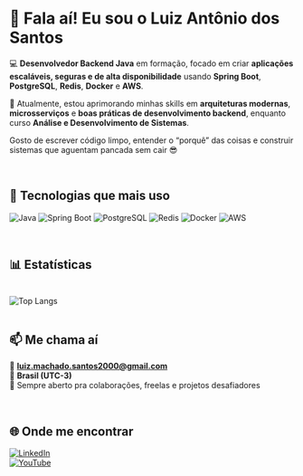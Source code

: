# 👋 Fala aí! Eu sou o Luiz Antônio dos Santos

💻 **Desenvolvedor Backend Java** em formação, focado em criar **aplicações escaláveis, seguras e de alta disponibilidade** usando **Spring Boot**, **PostgreSQL**, **Redis**, **Docker** e **AWS**.  

🎯 Atualmente, estou aprimorando minhas skills em **arquiteturas modernas**, **microsserviços** e **boas práticas de desenvolvimento backend**, enquanto curso **Análise e Desenvolvimento de Sistemas**.  

Gosto de escrever código limpo, entender o “porquê” das coisas e construir sistemas que aguentam pancada sem cair 😎

<br>

## 🧠 Tecnologias que mais uso
![Java](https://img.shields.io/badge/-Java-007396?style=for-the-badge&logo=openjdk&logoColor=white)
![Spring Boot](https://img.shields.io/badge/-Spring%20Boot-6DB33F?style=for-the-badge&logo=springboot&logoColor=white)
![PostgreSQL](https://img.shields.io/badge/-Postgres-336791?style=for-the-badge&logo=postgresql&logoColor=white)
![Redis](https://img.shields.io/badge/-Redis-DC382D?style=for-the-badge&logo=redis&logoColor=white)
![Docker](https://img.shields.io/badge/-Docker-2496ED?style=for-the-badge&logo=docker&logoColor=white)
![AWS](https://img.shields.io/badge/-AWS-232F3E?style=for-the-badge&logo=amazon-aws&logoColor=white)

<br>

## 📊 Estatísticas

<br> 

<div align="left">
  <img src="https://github-readme-stats.vercel.app/api/top-langs/?username=luiz01204&layout=compact&theme=radical&langs_count=8&card_width=600" alt="Top Langs" />
</div>

<br>

## 📫 Me chama aí
📧 **luiz.machado.santos2000@gmail.com**  
📍 **Brasil (UTC-3)**  
🚀 Sempre aberto pra colaborações, freelas e projetos desafiadores  

<br>

## 🌐 Onde me encontrar
[![LinkedIn](https://img.shields.io/badge/-LinkedIn-0A66C2?style=for-the-badge&logo=linkedin&logoColor=white)](https://www.linkedin.com/in/luiz-ant%C3%B4nio-dos-santos-machado-393bb314b/)  
[![YouTube](https://img.shields.io/badge/-YouTube-FF0000?style=for-the-badge&logo=youtube&logoColor=white)](https://www.youtube.com/@luizmachadodev)
